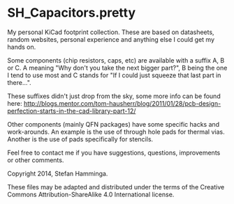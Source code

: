 SH_Capacitors.pretty
====================

My personal KiCad footprint collection. These are based on datasheets, random websites, personal experience and anything else I could get my hands on.

Some components (chip resistors, caps, etc) are available with a suffix A, B or C. A meaning "Why don't you take the next bigger part?", B being the one I tend to use most and C stands for "If I could just squeeze that last part in there...".

These suffixes didn't just drop from the sky, some more info can be found here:
http://blogs.mentor.com/tom-hausherr/blog/2011/01/28/pcb-design-perfection-starts-in-the-cad-library-part-12/

Other components (mainly QFN packages) have some specific hacks and work-arounds. An example is the use of through hole pads for thermal vias. Another is the use of pads specifically for stencils.

Feel free to contact me if you have suggestions, questions, improvements or other comments.

Copyright 2014, Stefan Hamminga.

These files may be adapted and distributed under the terms of the Creative Commons Attribution-ShareAlike 4.0 International license.
